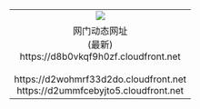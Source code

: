 ﻿<table>
  <tr></tr>
  <tr><td colspan=2 align=center><img src="https://d8b0vkqf9h0zf.cloudfront.net/Up/oGate.jpg" /></td></tr>
  <tr><td colspan=2 align=center>网门动态网址<br/>(最新)
<br>https://d8b0vkqf9h0zf.cloudfront.net
<br/>
<br>https://d2wohmrf33d2do.cloudfront.net
<br>https://d2ummfcebyjto5.cloudfront.net
    </td>
  </tr>
</table>
